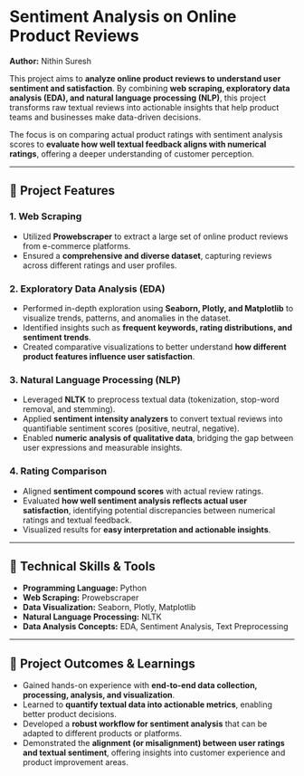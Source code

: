 # Sentiment Analysis on Online Product Reviews  
**Author:** Nithin Suresh  

This project aims to **analyze online product reviews to understand user sentiment and satisfaction**. By combining **web scraping, exploratory data analysis (EDA), and natural language processing (NLP)**, this project transforms raw textual reviews into actionable insights that help product teams and businesses make data-driven decisions.  

The focus is on comparing actual product ratings with sentiment analysis scores to **evaluate how well textual feedback aligns with numerical ratings**, offering a deeper understanding of customer perception.  

---

## 🔹 Project Features  

### 1. Web Scraping  
- Utilized **Prowebscraper** to extract a large set of online product reviews from e-commerce platforms.  
- Ensured a **comprehensive and diverse dataset**, capturing reviews across different ratings and user profiles.  

### 2. Exploratory Data Analysis (EDA)  
- Performed in-depth exploration using **Seaborn, Plotly, and Matplotlib** to visualize trends, patterns, and anomalies in the dataset.  
- Identified insights such as **frequent keywords, rating distributions, and sentiment trends**.  
- Created comparative visualizations to better understand **how different product features influence user satisfaction**.  

### 3. Natural Language Processing (NLP)  
- Leveraged **NLTK** to preprocess textual data (tokenization, stop-word removal, and stemming).  
- Applied **sentiment intensity analyzers** to convert textual reviews into quantifiable sentiment scores (positive, neutral, negative).  
- Enabled **numeric analysis of qualitative data**, bridging the gap between user expressions and measurable insights.  

### 4. Rating Comparison  
- Aligned **sentiment compound scores** with actual review ratings.  
- Evaluated **how well sentiment analysis reflects actual user satisfaction**, identifying potential discrepancies between numerical ratings and textual feedback.  
- Visualized results for **easy interpretation and actionable insights**.  

---

## 🔹 Technical Skills & Tools  

- **Programming Language:** Python  
- **Web Scraping:** Prowebscraper  
- **Data Visualization:** Seaborn, Plotly, Matplotlib  
- **Natural Language Processing:** NLTK  
- **Data Analysis Concepts:** EDA, Sentiment Analysis, Text Preprocessing  

---

## 🔹 Project Outcomes & Learnings  

- Gained hands-on experience with **end-to-end data collection, processing, analysis, and visualization**.  
- Learned to **quantify textual data into actionable metrics**, enabling better product decisions.  
- Developed a **robust workflow for sentiment analysis** that can be adapted to different products or platforms.  
- Demonstrated the **alignment (or misalignment) between user ratings and textual sentiment**, offering insights into customer experience and product improvement areas.  
